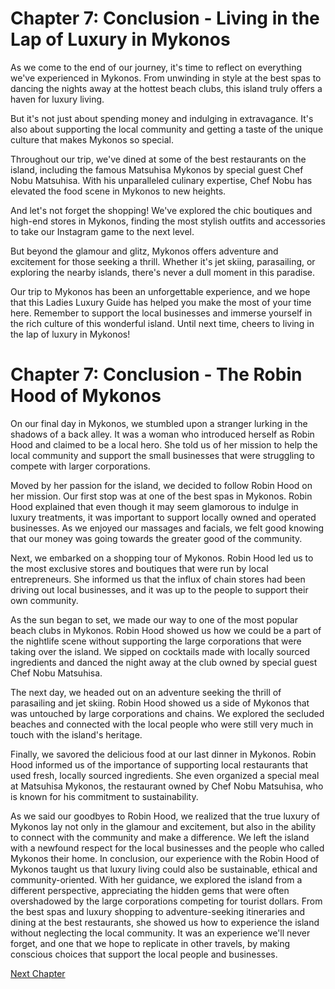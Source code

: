 # Chapter 7: Conclusion - Living in the Lap of Luxury in Mykonos

As we come to the end of our journey, it's time to reflect on everything we've experienced in Mykonos. From unwinding in style at the best spas to dancing the nights away at the hottest beach clubs, this island truly offers a haven for luxury living.

But it's not just about spending money and indulging in extravagance. It's also about supporting the local community and getting a taste of the unique culture that makes Mykonos so special.

Throughout our trip, we've dined at some of the best restaurants on the island, including the famous Matsuhisa Mykonos by special guest Chef Nobu Matsuhisa. With his unparalleled culinary expertise, Chef Nobu has elevated the food scene in Mykonos to new heights.

And let's not forget the shopping! We've explored the chic boutiques and high-end stores in Mykonos, finding the most stylish outfits and accessories to take our Instagram game to the next level.

But beyond the glamour and glitz, Mykonos offers adventure and excitement for those seeking a thrill. Whether it's jet skiing, parasailing, or exploring the nearby islands, there's never a dull moment in this paradise.

Our trip to Mykonos has been an unforgettable experience, and we hope that this Ladies Luxury Guide has helped you make the most of your time here. Remember to support the local businesses and immerse yourself in the rich culture of this wonderful island. Until next time, cheers to living in the lap of luxury in Mykonos!
# Chapter 7: Conclusion - The Robin Hood of Mykonos

On our final day in Mykonos, we stumbled upon a stranger lurking in the shadows of a back alley. It was a woman who introduced herself as Robin Hood and claimed to be a local hero. She told us of her mission to help the local community and support the small businesses that were struggling to compete with larger corporations.

Moved by her passion for the island, we decided to follow Robin Hood on her mission. Our first stop was at one of the best spas in Mykonos. Robin Hood explained that even though it may seem glamorous to indulge in luxury treatments, it was important to support locally owned and operated businesses. As we enjoyed our massages and facials, we felt good knowing that our money was going towards the greater good of the community.

Next, we embarked on a shopping tour of Mykonos. Robin Hood led us to the most exclusive stores and boutiques that were run by local entrepreneurs. She informed us that the influx of chain stores had been driving out local businesses, and it was up to the people to support their own community.

As the sun began to set, we made our way to one of the most popular beach clubs in Mykonos. Robin Hood showed us how we could be a part of the nightlife scene without supporting the large corporations that were taking over the island. We sipped on cocktails made with locally sourced ingredients and danced the night away at the club owned by special guest Chef Nobu Matsuhisa.

The next day, we headed out on an adventure seeking the thrill of parasailing and jet skiing. Robin Hood showed us a side of Mykonos that was untouched by large corporations and chains. We explored the secluded beaches and connected with the local people who were still very much in touch with the island's heritage.

Finally, we savored the delicious food at our last dinner in Mykonos. Robin Hood informed us of the importance of supporting local restaurants that used fresh, locally sourced ingredients. She even organized a special meal at Matsuhisa Mykonos, the restaurant owned by Chef Nobu Matsuhisa, who is known for his commitment to sustainability.

As we said our goodbyes to Robin Hood, we realized that the true luxury of Mykonos lay not only in the glamour and excitement, but also in the ability to connect with the community and make a difference. We left the island with a newfound respect for the local businesses and the people who called Mykonos their home.
In conclusion, our experience with the Robin Hood of Mykonos taught us that luxury living could also be sustainable, ethical and community-oriented. With her guidance, we explored the island from a different perspective, appreciating the hidden gems that were often overshadowed by the large corporations competing for tourist dollars. From the best spas and luxury shopping to adventure-seeking itineraries and dining at the best restaurants, she showed us how to experience the island without neglecting the local community. It was an experience we'll never forget, and one that we hope to replicate in other travels, by making conscious choices that support the local people and businesses.


[Next Chapter](08_Chapter08.md)